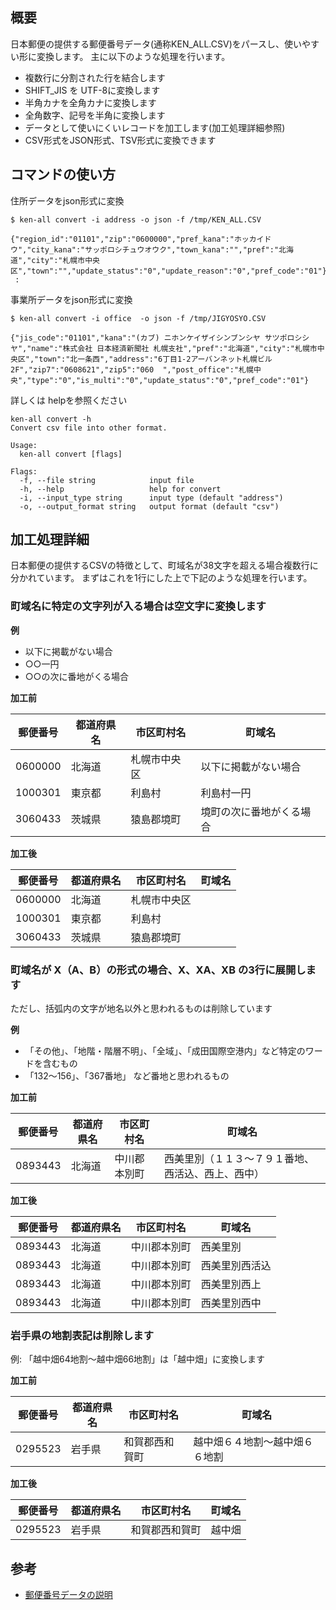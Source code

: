 ## 概要

日本郵便の提供する郵便番号データ(通称KEN_ALL.CSV)をパースし、使いやすい形に変換します。
主に以下のような処理を行います。

- 複数行に分割された行を結合します
- SHIFT_JIS を UTF-8に変換します
- 半角カナを全角カナに変換します
- 全角数字、記号を半角に変換します
- データとして使いにくいレコードを加工します(加工処理詳細参照)
- CSV形式をJSON形式、TSV形式に変換できます

## コマンドの使い方

住所データをjson形式に変換

```
$ ken-all convert -i address -o json -f /tmp/KEN_ALL.CSV

{"region_id":"01101","zip":"0600000","pref_kana":"ホッカイドウ","city_kana":"サッポロシチュウオウク","town_kana":"","pref":"北海道","city":"札幌市中央区","town":"","update_status":"0","update_reason":"0","pref_code":"01"}
 :
```

事業所データをjson形式に変換

```
$ ken-all convert -i office  -o json -f /tmp/JIGYOSYO.CSV

{"jis_code":"01101","kana":"(カブ) ニホンケイザイシンブンシヤ サツポロシシヤ","name":"株式会社 日本経済新聞社 札幌支社","pref":"北海道","city":"札幌市中央区","town":"北一条西","address":"6丁目1-2アーバンネット札幌ビル2F","zip7":"0608621","zip5":"060  ","post_office":"札幌中央","type":"0","is_multi":"0","update_status":"0","pref_code":"01"}
```

詳しくは helpを参照ください

```
ken-all convert -h
Convert csv file into other format.

Usage:
  ken-all convert [flags]

Flags:
  -f, --file string            input file
  -h, --help                   help for convert
  -i, --input_type string      input type (default "address")
  -o, --output_format string   output format (default "csv")
```


## 加工処理詳細

日本郵便の提供するCSVの特徴として、町域名が38文字を超える場合複数行に分かれています。
まずはこれを1行にした上で下記のような処理を行います。

### 町域名に特定の文字列が入る場合は空文字に変換します

**例**

- 以下に掲載がない場合
- ○○一円
- ○○の次に番地がくる場合

**加工前**

| 郵便番号 | 都道府県名 | 市区町村名    | 町域名                   |
|----------|------------|---------------|--------------------------|
| 0600000  | 北海道     | 札幌市中央区  | 以下に掲載がない場合     |
| 1000301  | 東京都     | 利島村        | 利島村一円               |
| 3060433  | 茨城県     | 猿島郡境町    | 境町の次に番地がくる場合 |

**加工後**

| 郵便番号 | 都道府県名 | 市区町村名    | 町域名                   |
|----------|------------|---------------|--------------------------|
| 0600000  | 北海道     | 札幌市中央区  |                          |
| 1000301  | 東京都     | 利島村        |                          |
| 3060433  | 茨城県     | 猿島郡境町    |                          |


### 町域名が X（A、B）の形式の場合、X、XA、XB の3行に展開します

ただし、括弧内の文字が地名以外と思われるものは削除しています

**例**

- 「その他」、「地階・階層不明」、「全域」、「成田国際空港内」など特定のワードを含むもの
- 「132〜156」、「367番地」 など番地と思われるもの


**加工前**

| 郵便番号 | 都道府県名 | 市区町村名    | 町域名                                            |
|----------|------------|---------------|---------------------------------------------------|
| 0893443  | 北海道     | 中川郡本別町  | 西美里別（１１３〜７９１番地、西活込、西上、西中）|


**加工後**

| 郵便番号 | 都道府県名 | 市区町村名    | 町域名         |
|----------|------------|---------------|----------------|
| 0893443  | 北海道     | 中川郡本別町  | 西美里別       |
| 0893443  | 北海道     | 中川郡本別町  | 西美里別西活込 |
| 0893443  | 北海道     | 中川郡本別町  | 西美里別西上   |
| 0893443  | 北海道     | 中川郡本別町  | 西美里別西中   |


### 岩手県の地割表記は削除します

例: 「越中畑64地割〜越中畑66地割」は「越中畑」に変換します

**加工前**

| 郵便番号 | 都道府県名 | 市区町村名     | 町域名                         |
|----------|------------|----------------|--------------------------------|
| 0295523  | 岩手県     | 和賀郡西和賀町 | 越中畑６４地割〜越中畑６６地割 |

**加工後**

| 郵便番号 | 都道府県名 | 市区町村名     | 町域名 |
|----------|------------|----------------|--------|
| 0295523  | 岩手県     | 和賀郡西和賀町 | 越中畑 |


## 参考

* [郵便番号データの説明](http://www.post.japanpost.jp/zipcode/dl/readme.html)

